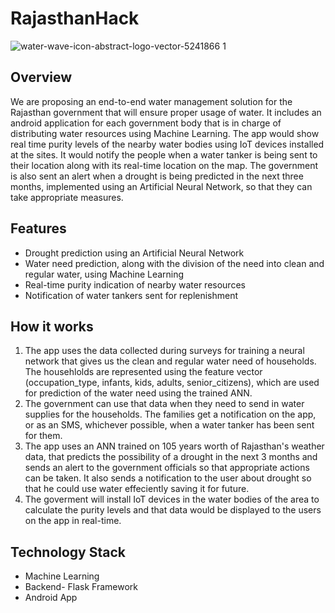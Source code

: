 # RajasthanHack

![water-wave-icon-abstract-logo-vector-5241866 1](https://user-images.githubusercontent.com/25881743/37683526-e6e6bf0e-2cb2-11e8-9b92-6495022842d7.jpeg)

## Overview
We are proposing an end-to-end water management solution for the Rajasthan government that will ensure proper usage of water.
It includes an android application for each government body that is in charge of distributing water resources using Machine Learning.
The app would show real time purity levels of the nearby water bodies using IoT devices installed at the sites.
It would notify the people when a water tanker is being sent to their location along with its real-time location on the map.
The government is also sent an alert when a drought is being predicted in the next three months, implemented using an Artificial Neural Network, so that they can take appropriate measures.


## Features
- Drought prediction using an Artificial Neural Network
- Water need prediction, along with the division of the need into clean and regular water, using Machine Learning
- Real-time purity indication of nearby water resources
- Notification of water tankers sent for replenishment 


## How it works

1. The app uses the data collected during surveys for training a neural network that gives us the clean and regular water need of households. The househlolds are represented using the feature vector (occupation_type, infants, kids, adults, senior_citizens), which are used for prediction of the water need using the trained ANN.
2. The government can use that data when they need to send in water supplies for the households. The families get a notification on the app, or as an SMS, whichever possible, when a water tanker has been sent for them.
3. The app uses an ANN trained on 105 years worth of Rajasthan's weather data, that predicts the possibility of a drought in the next 3 months and sends an alert to the government officials so that appropriate actions can be taken. It also sends a notification to the user about drought so that he could use water effeciently saving it for future.
4. The goverment will install IoT devices in the water bodies of the area to calculate the purity levels and that data would be displayed to the users on the app in real-time.

## Technology Stack

- Machine Learning
- Backend- Flask Framework
- Android App
